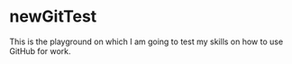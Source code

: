 # newGitTest

This is the playground on which I am going to test my skills on how to use GitHub for work. 